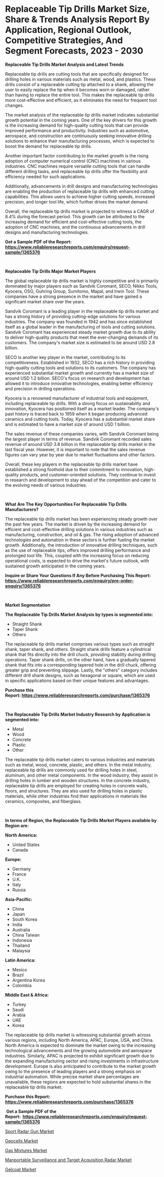<p><h1>Replaceable Tip Drills Market Size, Share & Trends Analysis Report By Application, Regional Outlook, Competitive Strategies, And Segment Forecasts, 2023 - 2030</h1></p><p><strong>Replaceable Tip Drills Market Analysis and Latest Trends</strong></p>
<p><p>Replaceable tip drills are cutting tools that are specifically designed for drilling holes in various materials such as metal, wood, and plastics. These drills consist of a replaceable cutting tip attached to a shank, allowing the user to easily replace the tip when it becomes worn or damaged, rather than having to replace the entire tool. This makes the replaceable tip drills more cost-effective and efficient, as it eliminates the need for frequent tool changes.</p><p>The market analysis of the replaceable tip drills market indicates substantial growth potential in the coming years. One of the key drivers for this growth is the increasing demand for high-quality cutting tools that can provide improved performance and productivity. Industries such as automotive, aerospace, and construction are continuously seeking innovative drilling solutions to enhance their manufacturing processes, which is expected to boost the demand for replaceable tip drills.</p><p>Another important factor contributing to the market growth is the rising adoption of computer numerical control (CNC) machines in various industries. CNC machines require versatile cutting tools that can handle different drilling tasks, and replaceable tip drills offer the flexibility and efficiency needed for such applications.</p><p>Additionally, advancements in drill designs and manufacturing technologies are enabling the production of replaceable tip drills with enhanced cutting capabilities. This allows users to achieve higher cutting speeds, increased precision, and longer tool life, which further drives the market demand.</p><p>Overall, the replaceable tip drills market is projected to witness a CAGR of 8.4% during the forecast period. This growth can be attributed to the increasing demand for efficient and cost-effective cutting tools, the adoption of CNC machines, and the continuous advancements in drill designs and manufacturing technologies.</p></p>
<p><strong>Get a Sample PDF of the Report:&nbsp; <a href="https://www.reliableresearchreports.com/enquiry/request-sample/1365376">https://www.reliableresearchreports.com/enquiry/request-sample/1365376</a></strong></p>
<p>&nbsp;</p>
<p><strong>Replaceable Tip Drills Major Market Players</strong></p>
<p><p>The global replaceable tip drills market is highly competitive and is primarily dominated by major players such as Sandvik Coromant, SECO, Nikko Tools, Kyocera, OSG, Guhring Group, Sumitomo, Mapal, and Irwin Tool. These companies have a strong presence in the market and have gained a significant market share over the years.</p><p>Sandvik Coromant is a leading player in the replaceable tip drills market and has a strong history of providing cutting-edge solutions for various industries. The company was founded in 1942 and has since established itself as a global leader in the manufacturing of tools and cutting solutions. Sandvik Coromant has experienced steady market growth due to its ability to deliver high-quality products that meet the ever-changing demands of its customers. The company's market size is estimated to be around USD 2.8 billion.</p><p>SECO is another key player in the market, contributing to its competitiveness. Established in 1932, SECO has a rich history in providing high-quality cutting tools and solutions to its customers. The company has experienced substantial market growth and currently has a market size of around USD 1.2 billion. SECO's focus on research and development has allowed it to introduce innovative technologies, enabling better efficiency and precision in drilling operations.</p><p>Kyocera is a renowned manufacturer of industrial tools and equipment, including replaceable tip drills. With a strong focus on sustainability and innovation, Kyocera has positioned itself as a market leader. The company's past history is traced back to 1959 when it began producing advanced ceramics and cutting tools. Today, Kyocera has a substantial market share and is estimated to have a market size of around USD 1 billion.</p><p>The sales revenue of these companies varies, with Sandvik Coromant being the largest player in terms of revenue. Sandvik Coromant recorded sales revenue of around USD 3.8 billion in the replaceable tip drills market in the last fiscal year. However, it is important to note that the sales revenue figures can vary year by year due to market fluctuations and other factors.</p><p>Overall, these key players in the replaceable tip drills market have established a strong foothold due to their commitment to innovation, high-quality products, and customer-oriented solutions. They continue to invest in research and development to stay ahead of the competition and cater to the evolving needs of various industries.</p></p>
<p>&nbsp;</p>
<p><strong>What Are The Key Opportunities For Replaceable Tip Drills Manufacturers?</strong></p>
<p><p>The replaceable tip drills market has been experiencing steady growth over the past few years. The market is driven by the increasing demand for efficient and cost-effective drilling solutions in various industries such as manufacturing, construction, and oil & gas. The rising adoption of advanced technologies and automation in these sectors is further fueling the market growth. Additionally, the introduction of innovative drilling techniques, such as the use of replaceable tips, offers improved drilling performance and prolonged tool life. This, coupled with the increasing focus on reducing operational costs, is expected to drive the market's future outlook, with sustained growth anticipated in the coming years.</p></p>
<p><strong>Inquire or Share Your Questions If Any Before Purchasing This Report: <a href="https://www.reliableresearchreports.com/enquiry/pre-order-enquiry/1365376">https://www.reliableresearchreports.com/enquiry/pre-order-enquiry/1365376</a></strong></p>
<p>&nbsp;</p>
<p><strong>Market Segmentation</strong></p>
<p><strong>The Replaceable Tip Drills Market Analysis by types is segmented into:</strong></p>
<p><ul><li>Straight Shank</li><li>Taper Shank</li><li>Others</li></ul></p>
<p><p>The replaceable tip drills market comprises various types such as straight shank, taper shank, and others. Straight shank drills feature a cylindrical shank that fits directly into the drill chuck, providing stability during drilling operations. Taper shank drills, on the other hand, have a gradually tapered shank that fits into a corresponding tapered hole in the drill chuck, offering greater grip and preventing slippage. Lastly, the "others" category includes different drill shank designs, such as hexagonal or square, which are used in specific applications based on their unique features and advantages.</p></p>
<p><strong>Purchase this Report:&nbsp;<a href="https://www.reliableresearchreports.com/purchase/1365376">https://www.reliableresearchreports.com/purchase/1365376</a></strong></p>
<p>&nbsp;</p>
<p><strong>The Replaceable Tip Drills Market Industry Research by Application is segmented into:</strong></p>
<p><ul><li>Metal</li><li>Wood</li><li>Concrete</li><li>Plastic</li><li>Other</li></ul></p>
<p><p>The replaceable tip drills market caters to various industries and materials such as metal, wood, concrete, plastic, and others. In the metal industry, replaceable tip drills are commonly used for drilling holes in steel, aluminum, and other metal components. In the wood industry, they assist in drilling holes in lumber and wooden structures. In the concrete industry, replaceable tip drills are employed for creating holes in concrete walls, floors, and structures. They are also used for drilling holes in plastic materials, while other industries find their applications in materials like ceramics, composites, and fiberglass.</p></p>
<p>&nbsp;</p>
<p><strong>In terms of Region, the Replaceable Tip Drills Market Players available by Region are:</strong></p>
<p>
    <p> <strong> North America: </strong>
        <ul>
            <li>United States</li>
            <li>Canada</li>
        </ul>
        </p> 
    <p> <strong> Europe: </strong>
        <ul>
            <li>Germany</li>
            <li>France</li>
            <li>U.K.</li>
            <li>Italy</li>
            <li>Russia</li>
        </ul>
        </p> 
    <p> <strong> Asia-Pacific: </strong>
        <ul>
            <li>China</li>
            <li>Japan</li>
            <li>South Korea</li>
            <li>India</li>
            <li>Australia</li>
            <li>China Taiwan</li>
            <li>Indonesia</li>
            <li>Thailand</li>
            <li>Malaysia</li>
        </ul>
        </p> 
    <p> <strong> Latin America: </strong>
        <ul>
            <li>Mexico</li>
            <li>Brazil</li>
            <li>Argentina Korea</li>
            <li>Colombia</li>
        </ul>
        </p> 
    <p> <strong> Middle East & Africa: </strong>
        <ul>
            <li>Turkey</li>
            <li>Saudi</li>
            <li>Arabia</li>
            <li>UAE</li>
            <li>Korea</li>
        </ul>
    </p>
    </p>
<p><p>The replaceable tip drills market is witnessing substantial growth across various regions, including North America, APAC, Europe, USA, and China. North America is expected to dominate the market owing to the increasing technological advancements and the growing automobile and aerospace industries. Similarly, APAC is projected to exhibit significant growth due to the expanding manufacturing sector and rising investments in infrastructure development. Europe is also anticipated to contribute to the market growth owing to the presence of leading players and a strong emphasis on industrial automation. While precise market share percentages are unavailable, these regions are expected to hold substantial shares in the replaceable tip drills market.</p></p>
<p><strong>Purchase this Report: <a href="https://www.reliableresearchreports.com/purchase/1365376">https://www.reliableresearchreports.com/purchase/1365376</a></strong></p>
<p>&nbsp;<strong>Get a Sample PDF of the Report:&nbsp;&nbsp;<a href="https://www.reliableresearchreports.com/enquiry/request-sample/1365376">https://www.reliableresearchreports.com/enquiry/request-sample/1365376</a></strong></p>
<p><strong></strong></p>
<p><p><a href="https://medium.com/@marcoslemke2023/sport-radar-gun-market-size-growth-forecast-2023-2030-e2785e9f9fe7">Sport Radar Gun Market</a></p><p><a href="https://www.linkedin.com/pulse/geocells-market-size-share-amp-trends-analysis-report-y6k6e/">Geocells Market</a></p><p><a href="https://www.linkedin.com/pulse/gas-mixtures-market-challenges-opportunities-growth-drivers-colke/">Gas Mixtures Market</a></p><p><a href="https://medium.com/@robinsinghrp23/manportable-surveillance-and-target-acquisition-radar-market-size-growth-forecast-2023-2030-68d8237d565e">Manportable Surveillance and Target Acquisition Radar Market</a></p><p><a href="https://www.linkedin.com/pulse/gelcoat-market-research-report-provides-thorough-industry-lca4e/">Gelcoat Market</a></p></p>